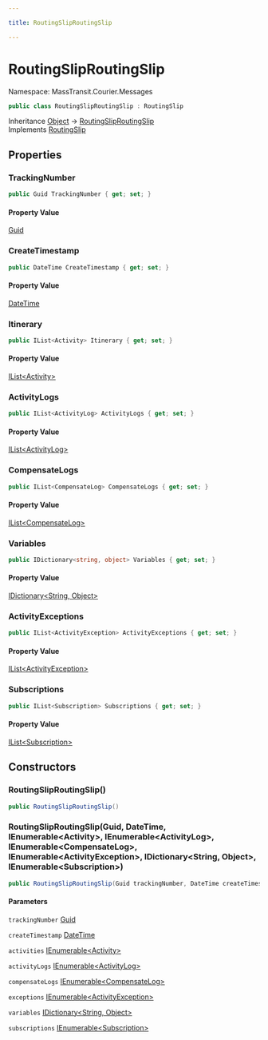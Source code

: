 ```yaml
---

title: RoutingSlipRoutingSlip

---
```


# RoutingSlipRoutingSlip

Namespace: MassTransit.Courier.Messages

```csharp
public class RoutingSlipRoutingSlip : RoutingSlip
```

Inheritance [Object](https://learn.microsoft.com/en-us/dotnet/api/system.object) → [RoutingSlipRoutingSlip](../masstransit-courier-messages/routingsliproutingslip)<br/>
Implements [RoutingSlip](../masstransit-courier-contracts/routingslip)

## Properties

### **TrackingNumber**

```csharp
public Guid TrackingNumber { get; set; }
```

#### Property Value

[Guid](https://learn.microsoft.com/en-us/dotnet/api/system.guid)<br/>

### **CreateTimestamp**

```csharp
public DateTime CreateTimestamp { get; set; }
```

#### Property Value

[DateTime](https://learn.microsoft.com/en-us/dotnet/api/system.datetime)<br/>

### **Itinerary**

```csharp
public IList<Activity> Itinerary { get; set; }
```

#### Property Value

[IList\<Activity\>](https://learn.microsoft.com/en-us/dotnet/api/system.collections.generic.ilist-1)<br/>

### **ActivityLogs**

```csharp
public IList<ActivityLog> ActivityLogs { get; set; }
```

#### Property Value

[IList\<ActivityLog\>](https://learn.microsoft.com/en-us/dotnet/api/system.collections.generic.ilist-1)<br/>

### **CompensateLogs**

```csharp
public IList<CompensateLog> CompensateLogs { get; set; }
```

#### Property Value

[IList\<CompensateLog\>](https://learn.microsoft.com/en-us/dotnet/api/system.collections.generic.ilist-1)<br/>

### **Variables**

```csharp
public IDictionary<string, object> Variables { get; set; }
```

#### Property Value

[IDictionary\<String, Object\>](https://learn.microsoft.com/en-us/dotnet/api/system.collections.generic.idictionary-2)<br/>

### **ActivityExceptions**

```csharp
public IList<ActivityException> ActivityExceptions { get; set; }
```

#### Property Value

[IList\<ActivityException\>](https://learn.microsoft.com/en-us/dotnet/api/system.collections.generic.ilist-1)<br/>

### **Subscriptions**

```csharp
public IList<Subscription> Subscriptions { get; set; }
```

#### Property Value

[IList\<Subscription\>](https://learn.microsoft.com/en-us/dotnet/api/system.collections.generic.ilist-1)<br/>

## Constructors

### **RoutingSlipRoutingSlip()**

```csharp
public RoutingSlipRoutingSlip()
```

### **RoutingSlipRoutingSlip(Guid, DateTime, IEnumerable\<Activity\>, IEnumerable\<ActivityLog\>, IEnumerable\<CompensateLog\>, IEnumerable\<ActivityException\>, IDictionary\<String, Object\>, IEnumerable\<Subscription\>)**

```csharp
public RoutingSlipRoutingSlip(Guid trackingNumber, DateTime createTimestamp, IEnumerable<Activity> activities, IEnumerable<ActivityLog> activityLogs, IEnumerable<CompensateLog> compensateLogs, IEnumerable<ActivityException> exceptions, IDictionary<string, object> variables, IEnumerable<Subscription> subscriptions)
```

#### Parameters

`trackingNumber` [Guid](https://learn.microsoft.com/en-us/dotnet/api/system.guid)<br/>

`createTimestamp` [DateTime](https://learn.microsoft.com/en-us/dotnet/api/system.datetime)<br/>

`activities` [IEnumerable\<Activity\>](https://learn.microsoft.com/en-us/dotnet/api/system.collections.generic.ienumerable-1)<br/>

`activityLogs` [IEnumerable\<ActivityLog\>](https://learn.microsoft.com/en-us/dotnet/api/system.collections.generic.ienumerable-1)<br/>

`compensateLogs` [IEnumerable\<CompensateLog\>](https://learn.microsoft.com/en-us/dotnet/api/system.collections.generic.ienumerable-1)<br/>

`exceptions` [IEnumerable\<ActivityException\>](https://learn.microsoft.com/en-us/dotnet/api/system.collections.generic.ienumerable-1)<br/>

`variables` [IDictionary\<String, Object\>](https://learn.microsoft.com/en-us/dotnet/api/system.collections.generic.idictionary-2)<br/>

`subscriptions` [IEnumerable\<Subscription\>](https://learn.microsoft.com/en-us/dotnet/api/system.collections.generic.ienumerable-1)<br/>
